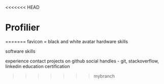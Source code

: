 <<<<<<< HEAD
# Profilier
=======
favicon = black and white avatar
hardware skills

software skills

experience
contact
projects on github
social handles - git, stackoverflow, linkedin
education
certification
>>>>>>> mybranch
